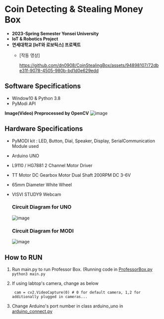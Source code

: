 # Coin Detecting & Stealing Money Box
  * **2023-Spring Semester Yonsei University**
  * **IoT & Robotics Project**
  * **연세대학교 [IoT와 로보틱스] 프로젝트**
    - [작동 영상]

       https://github.com/dn0908/CoinStealingBox/assets/94898107/72dbe31f-9078-4505-980b-bd1d0e629edd

## Software Specifications
  - Window10 & Python 3.8
  - PyModi API
 
  **Image(Video) Preprocessed by OpenCV**
  ![image](https://github.com/dn0908/CoinStealingBox/assets/94898107/6bee7946-5452-4a82-a377-77d363c31b0e)



## Hardware Specifications
- PyMODI kit : LED, Button, Dial, Speaker, Display, SerialCommunication Module used
- Arduino UNO
- L9110 / HG7881 2 Channel Motor Driver
- TT Motor DC Gearbox Motor Dual Shaft 200RPM DC 3-6V
- 65mm Diameter White Wheel
- VISVI STUDY9 Webcam
  
  ### Circuit Diagram for UNO
    ![image](https://github.com/dn0908/CoinStealingBox/assets/94898107/2c0b0ed1-2d21-4af3-8d55-aba2a4def061)

  ### Circuit Diagram for MODI
    ![image](https://github.com/dn0908/CoinStealingBox/assets/97090402/c17d6c87-4b22-475c-b683-3c18ee4818a0)

## How to RUN
1. Run main.py to run Professor Box. (Running code in [ProfessorBox.py](https://github.com/dn0908/CoinStealingBox/blob/main/ProfessorBox.py)
        ```
        python3 main.py
        ```
2. If using labtop's camera, change as below

        
        cam = cv2.VideoCapture(0) # 0 for default camera, 1,2 for additionally plugged in cameras...
        
3. Change Arduino's port number in class arduino_uno in [arduino_connect.py]("https://github.com/dn0908/CoinStealingBox/blob/main/arduino_connect.py)  
